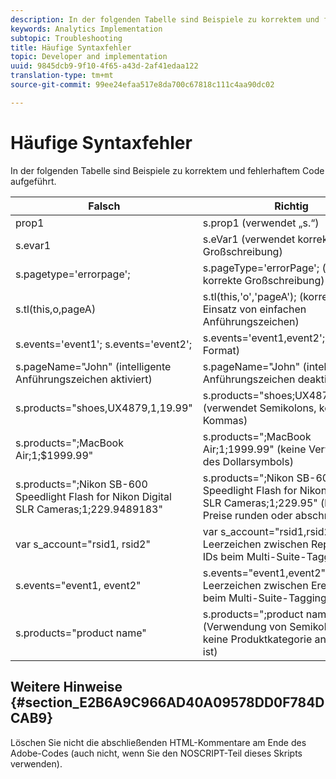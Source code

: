 ```yaml
---
description: In der folgenden Tabelle sind Beispiele zu korrektem und fehlerhaftem Code aufgeführt.
keywords: Analytics Implementation
subtopic: Troubleshooting
title: Häufige Syntaxfehler
topic: Developer and implementation
uuid: 9845dcb9-9f10-4f65-a43d-2af41edaa122
translation-type: tm+mt
source-git-commit: 99ee24efaa517e8da700c67818c111c4aa90dc02

---
```



# Häufige Syntaxfehler

In der folgenden Tabelle sind Beispiele zu korrektem und fehlerhaftem Code aufgeführt.

| Falsch | Richtig |
|---|---|
| prop1 | s.prop1 (verwendet „s.“) |
| s.evar1 | s.eVar1 (verwendet korrekte Großschreibung) |
| s.pagetype='errorpage'; | s.pageType='errorPage'; (verwendet korrekte Großschreibung) |
| s.tl(this,o,pageA) | s.tl(this,'o','pageA'); (korrekter Einsatz von einfachen Anführungszeichen) |
| s.events='event1'; s.events='event2'; | s.events='event1,event2'; (korrektes Format) |
| s.pageName="John" (intelligente Anführungszeichen aktiviert) | s.pageName="John" (intelligente Anführungszeichen deaktiviert) |
| s.products="shoes,UX4879,1,19.99" | s.products="shoes;UX4879;1;19.99" (verwendet Semikolons, keine Kommas) |
| s.products=";MacBook Air;1;$1999.99" | s.products=";MacBook Air;1;1999.99" (keine Verwendung des Dollarsymbols) |
| s.products=";Nikon SB-600 Speedlight Flash for Nikon Digital SLR Cameras;1;229.9489183" | s.products=";Nikon SB-600 Speedlight Flash for Nikon Digital SLR Cameras;1;229.95" (lange Preise runden oder abschneiden) |
| var s_account="rsid1, rsid2" | var s_account="rsid1,rsid2" (kein Leerzeichen zwischen Report Suite-IDs beim Multi-Suite-Tagging) |
| s.events="event1, event2" | s.events="event1,event2" (kein Leerzeichen zwischen Ereignis-IDs beim Multi-Suite-Tagging) |
| s.products="product name" | s.products=";product name" (Verwendung von Semikolon, wenn keine Produktkategorie angegeben ist) |

## Weitere Hinweise {#section_E2B6A9C966AD40A09578DD0F784DCAB9}

Löschen Sie nicht die abschließenden HTML-Kommentare am Ende des Adobe-Codes (auch nicht, wenn Sie den NOSCRIPT-Teil dieses Skripts verwenden).
